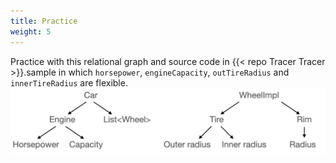 ```yaml
---
title: Practice
weight: 5
---
```


Practice with this relational graph and source code in {{< repo Tracer Tracer >}}.sample
in which `horsepower`, `engineCapacity`, `outTireRadius` and `innerTireRadius` are flexible. 
<img src=img.png ></img>
